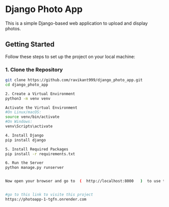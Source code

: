# Django Photo App 

This is a simple Django-based web application to upload and display photos.

## Getting Started

Follow these steps to set up the project on your local machine:

### 1. Clone the Repository

```bash
git clone https://github.com/ravikant999/django_photo_app.git
cd django_photo_app

2. Create a Virtual Environment
python3 -m venv venv

Activate the Virtual Environment
#On Linux/macOS:
source venv/bin/activate
#On Windows:
venv\Scripts\activate

4. Install Django
pip install django

5. Install Required Packages
pip install -r requirements.txt

6. Run the Server
python manage.py runserver


Now open your browser and go to  (  http://localhost:8000   )  to use the app.


#go to this link to visite this project
https://photoapp-1-tgfn.onrender.com

